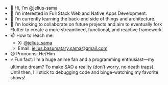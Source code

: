- 👋 Hi, I’m @jelius-sama  
- 👀 I’m interested in Full Stack Web and Native Apps Development.  
- 🌱 I’m currently learning the back-end side of things and architecture.  
- 💞️ I’m looking to collaborate on future projects and aim to eventually fork Flutter to create a more streamlined, functional, and reactive framework.
- 📫 How to reach me:  
  - X: [@jelius_sama](https://x.com/jelius_sama)  
  - Email: [jelius.basumatary.sama@gmail.com](mailto:jelius.basumatary.sama@gmail.com)  
- 😄 Pronouns: He/Him  
- ⚡ Fun fact: I’m a huge anime fan and a programming enthusiast—my ultimate dream? To make SAO a reality (don’t worry, no death traps). Until then, I’ll stick to debugging code and binge-watching my favorite shows!
 
